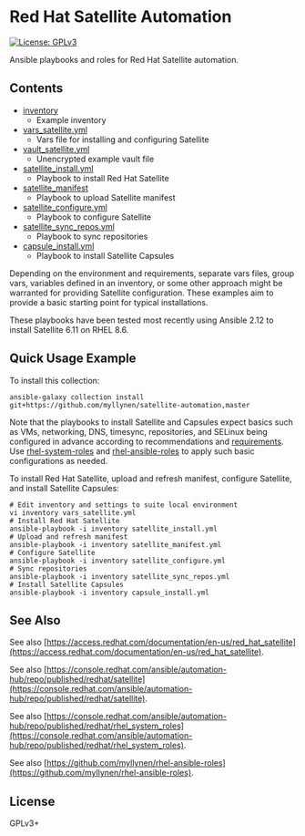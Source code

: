 # Red Hat Satellite Automation

[![License: GPLv3](https://img.shields.io/badge/license-GPLv3-brightgreen.svg)](https://www.gnu.org/licenses/gpl-3.0)

Ansible playbooks and roles for Red Hat Satellite automation.

## Contents

* [inventory](inventory)
  * Example inventory
* [vars_satellite.yml](vars_satellite.yml)
  * Vars file for installing and configuring Satellite
* [vault_satellite.yml](vault_satellite.yml)
  * Unencrypted example vault file
* [satellite_install.yml](satellite_install.yml)
  * Playbook to install Red Hat Satellite
* [satellite_manifest](satellite_manifest.yml)
  * Playbook to upload Satellite manifest
* [satellite_configure.yml](satellite_configure.yml)
  * Playbook to configure Satellite
* [satellite_sync_repos.yml](satellite_sync_repos.yml)
  * Playbook to sync repositories
* [capsule_install.yml](capsule_install.yml)
  * Playbook to install Satellite Capsules

Depending on the environment and requirements, separate vars files,
group vars, variables defined in an inventory, or some other approach
might be warranted for providing Satellite configuration. These
examples aim to provide a basic starting point for typical
installations.

These playbooks have been tested most recently using Ansible 2.12 to
install Satellite 6.11 on RHEL 8.6.

## Quick Usage Example

To install this collection:

```
ansible-galaxy collection install git+https://github.com/myllynen/satellite-automation,master
```

Note that the playbooks to install Satellite and Capsules expect basics
such as VMs, networking, DNS, timesync, repositories, and SELinux being
configured in advance according to recommendations and
[requirements](https://access.redhat.com/documentation/en-us/red_hat_satellite/).
Use
[rhel-system-roles](https://console.redhat.com/ansible/automation-hub/repo/published/redhat/rhel_system_roles)
and
[rhel-ansible-roles](https://github.com/myllynen/rhel-ansible-roles)
to apply such basic configurations as needed.

To install Red Hat Satellite, upload and refresh manifest, configure
Satellite, and install Satellite Capsules:

```
# Edit inventory and settings to suite local environment
vi inventory vars_satellite.yml
# Install Red Hat Satellite
ansible-playbook -i inventory satellite_install.yml
# Upload and refresh manifest
ansible-playbook -i inventory satellite_manifest.yml
# Configure Satellite
ansible-playbook -i inventory satellite_configure.yml
# Sync repositories
ansible-playbook -i inventory satellite_sync_repos.yml
# Install Satellite Capsules
ansible-playbook -i inventory capsule_install.yml
```

## See Also

See also
[https://access.redhat.com/documentation/en-us/red_hat_satellite](https://access.redhat.com/documentation/en-us/red_hat_satellite).

See also
[https://console.redhat.com/ansible/automation-hub/repo/published/redhat/satellite](https://console.redhat.com/ansible/automation-hub/repo/published/redhat/satellite).

See also
[https://console.redhat.com/ansible/automation-hub/repo/published/redhat/rhel_system_roles](https://console.redhat.com/ansible/automation-hub/repo/published/redhat/rhel_system_roles).

See also
[https://github.com/myllynen/rhel-ansible-roles](https://github.com/myllynen/rhel-ansible-roles).

## License

GPLv3+
